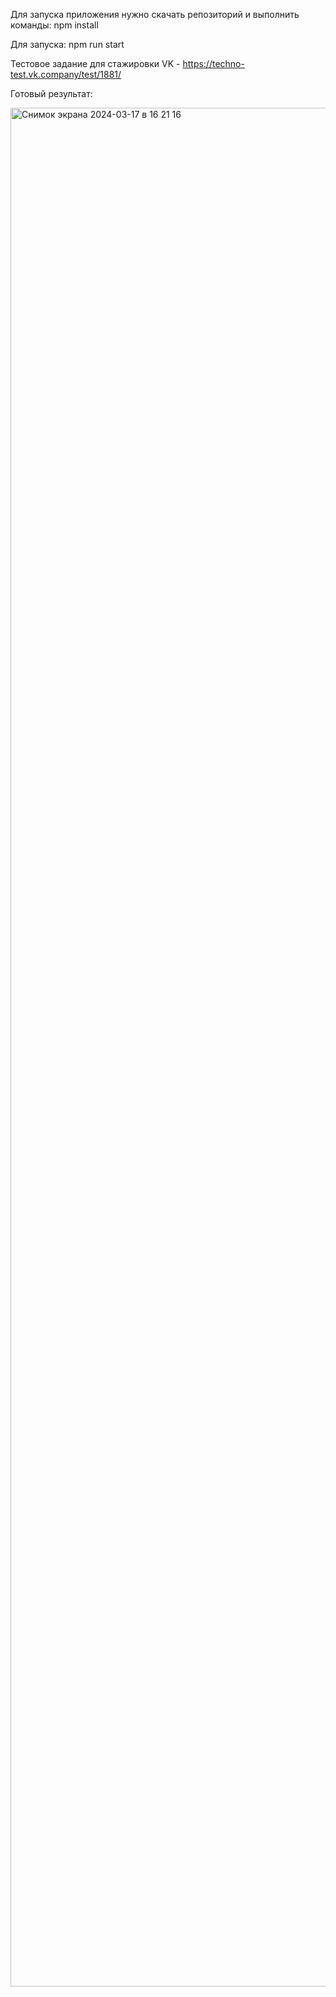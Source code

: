 Для запуска приложения нужно скачать репозиторий и выполнить команды:
npm install

Для запуска:
npm run start

Тестовое задание для стажировки VK - https://techno-test.vk.company/test/1881/

Готовый результат:

<img width="3006" alt="Снимок экрана 2024-03-17 в 16 21 16" src="https://github.com/akosou94/vk-cart-app/assets/122616263/541e06da-41b8-4089-aba0-bcf25fb97092">
